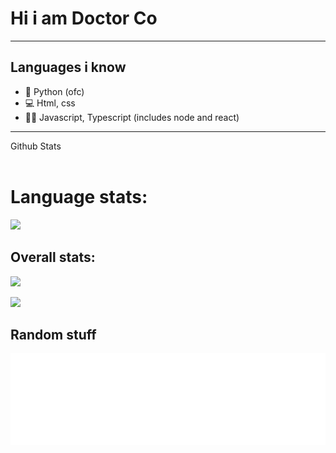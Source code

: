 # Hi i am Doctor Co

---



## Languages i know
- 🐍 Python (ofc)
- 💻 Html, css 
- 👨‍💻 Javascript, Typescript (includes node and react)
---

  <summary>Github Stats</summary>
  <br>
  <h1> Language stats: </h1>
  <p align="left"><img src='https://github-readme-stats.vercel.app/api/top-langs/?username=DoctorCo&show_icons=true&theme=radical&locale=en'></img></p>
  <h2> Overall stats: </h2>
  <p align="left"><img src='https://github-readme-stats.vercel.app/api?username=DoctorCo&show_icons=true&theme=radical'></img></p>
  <p align='left'><img src='https://gpvc.arturio.dev/DoctorCo'></p>





## Random stuff

<img src="header.svg">

